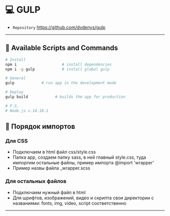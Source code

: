 # 💻 GULP
- `Repository` https://github.com/dvdenys/gulp

---

## 📜 Available Scripts and Commands

```bash
# Install
npm i                    # install dependencies
npm i -g gulp            # install global gulp
```

```bash
# General
gulp            # run app in the development mode
```

```bash
# Deploy
gulp build            # builds the app for production
```

```bash
# P.S.
# Node.js v.14.18.1
```

## 🤌 Порядок импортов

### Для CSS
- Подключаем в html файл css/style.css 
- Папка app, создаем папку sass, в ней главный style.css, туда импортим остальные файлы, пример импорта @import 'wrapper'
- Пример назвы файла _wrapper.scss

### Для остальных файлов
- Подключаем нужный файл в html
- Для шрифтов, изображений, видео и скрипта свои директории с названиями: fonts, img, video, script соответственно

---